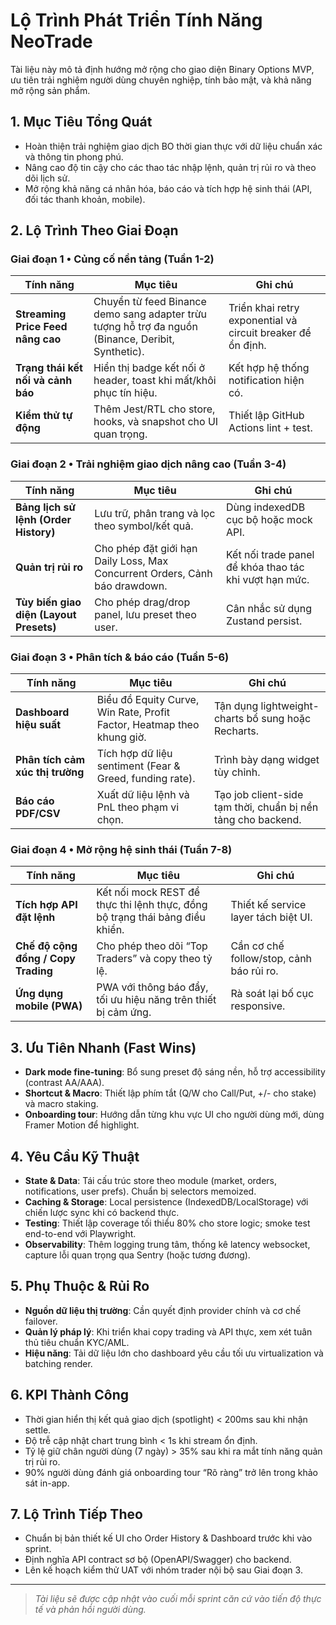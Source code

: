 # Lộ Trình Phát Triển Tính Năng NeoTrade

Tài liệu này mô tả định hướng mở rộng cho giao diện Binary Options MVP, ưu tiên trải nghiệm người dùng chuyên nghiệp, tính bảo mật, và khả năng mở rộng sản phẩm.

## 1. Mục Tiêu Tổng Quát

- Hoàn thiện trải nghiệm giao dịch BO thời gian thực với dữ liệu chuẩn xác và thông tin phong phú.
- Nâng cao độ tin cậy cho các thao tác nhập lệnh, quản trị rủi ro và theo dõi lịch sử.
- Mở rộng khả năng cá nhân hóa, báo cáo và tích hợp hệ sinh thái (API, đối tác thanh khoản, mobile).

## 2. Lộ Trình Theo Giai Đoạn

### Giai đoạn 1 • Củng cố nền tảng (Tuần 1-2)

| Tính năng | Mục tiêu | Ghi chú |
| --- | --- | --- |
| **Streaming Price Feed nâng cao** | Chuyển từ feed Binance demo sang adapter trừu tượng hỗ trợ đa nguồn (Binance, Deribit, Synthetic). | Triển khai retry exponential và circuit breaker để ổn định. |
| **Trạng thái kết nối và cảnh báo** | Hiển thị badge kết nối ở header, toast khi mất/khôi phục tín hiệu. | Kết hợp hệ thống notification hiện có. |
| **Kiểm thử tự động** | Thêm Jest/RTL cho store, hooks, và snapshot cho UI quan trọng. | Thiết lập GitHub Actions lint + test. |

### Giai đoạn 2 • Trải nghiệm giao dịch nâng cao (Tuần 3-4)

| Tính năng | Mục tiêu | Ghi chú |
| --- | --- | --- |
| **Bảng lịch sử lệnh (Order History)** | Lưu trữ, phân trang và lọc theo symbol/kết quả. | Dùng indexedDB cục bộ hoặc mock API. |
| **Quản trị rủi ro** | Cho phép đặt giới hạn Daily Loss, Max Concurrent Orders, Cảnh báo drawdown. | Kết nối trade panel để khóa thao tác khi vượt hạn mức. |
| **Tùy biến giao diện (Layout Presets)** | Cho phép drag/drop panel, lưu preset theo user. | Cân nhắc sử dụng Zustand persist. |

### Giai đoạn 3 • Phân tích & báo cáo (Tuần 5-6)

| Tính năng | Mục tiêu | Ghi chú |
| --- | --- | --- |
| **Dashboard hiệu suất** | Biểu đồ Equity Curve, Win Rate, Profit Factor, Heatmap theo khung giờ. | Tận dụng lightweight-charts bổ sung hoặc Recharts. |
| **Phân tích cảm xúc thị trường** | Tích hợp dữ liệu sentiment (Fear & Greed, funding rate). | Trình bày dạng widget tùy chỉnh. |
| **Báo cáo PDF/CSV** | Xuất dữ liệu lệnh và PnL theo phạm vi chọn. | Tạo job client-side tạm thời, chuẩn bị nền tảng cho backend. |

### Giai đoạn 4 • Mở rộng hệ sinh thái (Tuần 7-8)

| Tính năng | Mục tiêu | Ghi chú |
| --- | --- | --- |
| **Tích hợp API đặt lệnh** | Kết nối mock REST để thực thi lệnh thực, đồng bộ trạng thái bảng điều khiển. | Thiết kế service layer tách biệt UI. |
| **Chế độ cộng đồng / Copy Trading** | Cho phép theo dõi “Top Traders” và copy theo tỷ lệ. | Cần cơ chế follow/stop, cảnh báo rủi ro. |
| **Ứng dụng mobile (PWA)** | PWA với thông báo đẩy, tối ưu hiệu năng trên thiết bị cảm ứng. | Rà soát lại bố cục responsive. |

## 3. Ưu Tiên Nhanh (Fast Wins)

- **Dark mode fine-tuning**: Bổ sung preset độ sáng nền, hỗ trợ accessibility (contrast AA/AAA).
- **Shortcut & Macro**: Thiết lập phím tắt (Q/W cho Call/Put, +/- cho stake) và macro staking.
- **Onboarding tour**: Hướng dẫn từng khu vực UI cho người dùng mới, dùng Framer Motion để highlight.

## 4. Yêu Cầu Kỹ Thuật

- **State & Data**: Tái cấu trúc store theo module (market, orders, notifications, user prefs). Chuẩn bị selectors memoized.
- **Caching & Storage**: Local persistence (IndexedDB/LocalStorage) với chiến lược sync khi có backend thực.
- **Testing**: Thiết lập coverage tối thiểu 80% cho store logic; smoke test end-to-end với Playwright.
- **Observability**: Thêm logging trung tâm, thống kê latency websocket, capture lỗi quan trọng qua Sentry (hoặc tương đương).

## 5. Phụ Thuộc & Rủi Ro

- **Nguồn dữ liệu thị trường**: Cần quyết định provider chính và cơ chế failover.
- **Quản lý pháp lý**: Khi triển khai copy trading và API thực, xem xét tuân thủ tiêu chuẩn KYC/AML.
- **Hiệu năng**: Tải dữ liệu lớn cho dashboard yêu cầu tối ưu virtualization và batching render.

## 6. KPI Thành Công

- Thời gian hiển thị kết quả giao dịch (spotlight) < 200ms sau khi nhận settle.
- Độ trễ cập nhật chart trung bình < 1s khi stream ổn định.
- Tỷ lệ giữ chân người dùng (7 ngày) > 35% sau khi ra mắt tính năng quản trị rủi ro.
- 90% người dùng đánh giá onboarding tour “Rõ ràng” trở lên trong khảo sát in-app.

## 7. Lộ Trình Tiếp Theo

- Chuẩn bị bản thiết kế UI cho Order History & Dashboard trước khi vào sprint.
- Định nghĩa API contract sơ bộ (OpenAPI/Swagger) cho backend.
- Lên kế hoạch kiểm thử UAT với nhóm trader nội bộ sau Giai đoạn 3.

---

> *Tài liệu sẽ được cập nhật vào cuối mỗi sprint căn cứ vào tiến độ thực tế và phản hồi người dùng.*
